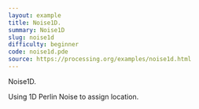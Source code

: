 ```yaml
---
layout: example
title: Noise1D.
summary: Noise1D
slug: noise1d
difficulty: beginner
code: noise1d.pde
source: https://processing.org/examples/noise1d.html
---
```


Noise1D. 

 Using 1D Perlin Noise to assign location.
